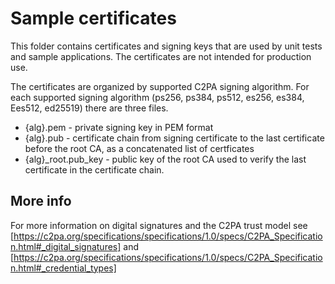 # Sample certificates

This folder contains certificates and signing keys that are used by unit tests and sample applications. The certificates are not intended for production use.  

The certificates are organized by supported C2PA signing algorithm.  For each supported signing algorithm (ps256, ps384, ps512, es256, es384, Ees512, ed25519) there are three files.
* {alg}.pem - private signing key in PEM format
* {alg}.pub - certificate chain from signing certificate to the last certificate before the root CA, as a concatenated list of certficates
* {alg}_root.pub_key - public key of the root CA used to verify the last certificate in the certificate chain.

## More info

For more information on digital signatures and the C2PA trust model see [https://c2pa.org/specifications/specifications/1.0/specs/C2PA_Specification.html#_digital_signatures] and [https://c2pa.org/specifications/specifications/1.0/specs/C2PA_Specification.html#_credential_types]
